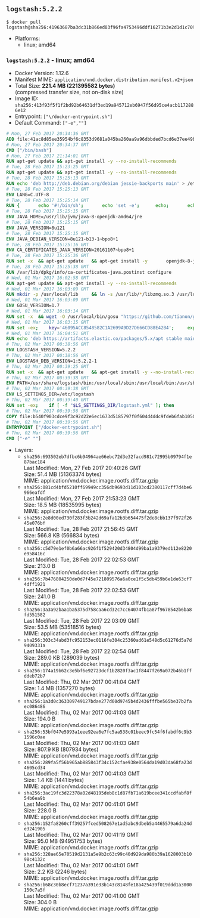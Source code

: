 ## `logstash:5.2.2`

```console
$ docker pull logstash@sha256:41963687ba3dc31b866ed03f96fa4753496ddf16271b3e2d1d1c709d43c3500c
```

-	Platforms:
	-	linux; amd64

### `logstash:5.2.2` - linux; amd64

-	Docker Version: 1.12.6
-	Manifest MIME: `application/vnd.docker.distribution.manifest.v2+json`
-	Total Size: **221.4 MB (221395582 bytes)**  
	(compressed transfer size, not on-disk size)
-	Image ID: `sha256:413f93f5f1f2bd92b64631df3ed19a945712eb6947f56d95ce4acb1172886e12`
-	Entrypoint: `["\/docker-entrypoint.sh"]`
-	Default Command: `["-e",""]`

```dockerfile
# Mon, 27 Feb 2017 20:34:36 GMT
ADD file:41ac8d85ee35954bf6c8353d9681a045ba260aa9a96dbbded7bcd6e37ee49bea in / 
# Mon, 27 Feb 2017 20:34:37 GMT
CMD ["/bin/bash"]
# Mon, 27 Feb 2017 21:14:01 GMT
RUN apt-get update && apt-get install -y --no-install-recommends 		ca-certificates 		curl 		wget 	&& rm -rf /var/lib/apt/lists/*
# Tue, 28 Feb 2017 15:23:25 GMT
RUN apt-get update && apt-get install -y --no-install-recommends 		bzip2 		unzip 		xz-utils 	&& rm -rf /var/lib/apt/lists/*
# Tue, 28 Feb 2017 15:25:13 GMT
RUN echo 'deb http://deb.debian.org/debian jessie-backports main' > /etc/apt/sources.list.d/jessie-backports.list
# Tue, 28 Feb 2017 15:25:13 GMT
ENV LANG=C.UTF-8
# Tue, 28 Feb 2017 15:25:14 GMT
RUN { 		echo '#!/bin/sh'; 		echo 'set -e'; 		echo; 		echo 'dirname "$(dirname "$(readlink -f "$(which javac || which java)")")"'; 	} > /usr/local/bin/docker-java-home 	&& chmod +x /usr/local/bin/docker-java-home
# Tue, 28 Feb 2017 15:25:15 GMT
ENV JAVA_HOME=/usr/lib/jvm/java-8-openjdk-amd64/jre
# Tue, 28 Feb 2017 15:25:15 GMT
ENV JAVA_VERSION=8u121
# Tue, 28 Feb 2017 15:25:15 GMT
ENV JAVA_DEBIAN_VERSION=8u121-b13-1~bpo8+1
# Tue, 28 Feb 2017 15:25:16 GMT
ENV CA_CERTIFICATES_JAVA_VERSION=20161107~bpo8+1
# Tue, 28 Feb 2017 15:25:36 GMT
RUN set -x 	&& apt-get update 	&& apt-get install -y 		openjdk-8-jre-headless="$JAVA_DEBIAN_VERSION" 		ca-certificates-java="$CA_CERTIFICATES_JAVA_VERSION" 	&& rm -rf /var/lib/apt/lists/* 	&& [ "$JAVA_HOME" = "$(docker-java-home)" ]
# Tue, 28 Feb 2017 15:25:38 GMT
RUN /var/lib/dpkg/info/ca-certificates-java.postinst configure
# Wed, 01 Mar 2017 16:02:58 GMT
RUN apt-get update && apt-get install -y --no-install-recommends 		apt-transport-https 		libzmq3 	&& rm -rf /var/lib/apt/lists/*
# Wed, 01 Mar 2017 16:03:09 GMT
RUN mkdir -p /usr/local/lib 	&& ln -s /usr/lib/*/libzmq.so.3 /usr/local/lib/libzmq.so
# Wed, 01 Mar 2017 16:03:09 GMT
ENV GOSU_VERSION=1.7
# Wed, 01 Mar 2017 16:03:14 GMT
RUN set -x 	&& wget -O /usr/local/bin/gosu "https://github.com/tianon/gosu/releases/download/$GOSU_VERSION/gosu-$(dpkg --print-architecture)" 	&& wget -O /usr/local/bin/gosu.asc "https://github.com/tianon/gosu/releases/download/$GOSU_VERSION/gosu-$(dpkg --print-architecture).asc" 	&& export GNUPGHOME="$(mktemp -d)" 	&& gpg --keyserver ha.pool.sks-keyservers.net --recv-keys B42F6819007F00F88E364FD4036A9C25BF357DD4 	&& gpg --batch --verify /usr/local/bin/gosu.asc /usr/local/bin/gosu 	&& rm -r "$GNUPGHOME" /usr/local/bin/gosu.asc 	&& chmod +x /usr/local/bin/gosu 	&& gosu nobody true
# Wed, 01 Mar 2017 16:03:15 GMT
RUN set -ex; 	key='46095ACC8548582C1A2699A9D27D666CD88E42B4'; 	export GNUPGHOME="$(mktemp -d)"; 	gpg --keyserver ha.pool.sks-keyservers.net --recv-keys "$key"; 	gpg --export "$key" > /etc/apt/trusted.gpg.d/elastic.gpg; 	rm -r "$GNUPGHOME"; 	apt-key list
# Wed, 01 Mar 2017 16:04:51 GMT
RUN echo 'deb https://artifacts.elastic.co/packages/5.x/apt stable main' > /etc/apt/sources.list.d/logstash.list
# Thu, 02 Mar 2017 00:38:56 GMT
ENV LOGSTASH_VERSION=5.2.2
# Thu, 02 Mar 2017 00:38:56 GMT
ENV LOGSTASH_DEB_VERSION=1:5.2.2-1
# Thu, 02 Mar 2017 00:39:25 GMT
RUN set -x 	&& apt-get update 	&& apt-get install -y --no-install-recommends "logstash=$LOGSTASH_DEB_VERSION" 	&& rm -rf /var/lib/apt/lists/*
# Thu, 02 Mar 2017 00:39:38 GMT
ENV PATH=/usr/share/logstash/bin:/usr/local/sbin:/usr/local/bin:/usr/sbin:/usr/bin:/sbin:/bin
# Thu, 02 Mar 2017 00:39:38 GMT
ENV LS_SETTINGS_DIR=/etc/logstash
# Thu, 02 Mar 2017 00:39:40 GMT
RUN set -ex; 	if [ -f "$LS_SETTINGS_DIR/logstash.yml" ]; then 		sed -ri 's!^path\.config:!#&!g' "$LS_SETTINGS_DIR/logstash.yml"; 	fi; 	if [ -f "$LS_SETTINGS_DIR/log4j2.properties" ]; then 		cp "$LS_SETTINGS_DIR/log4j2.properties" "$LS_SETTINGS_DIR/log4j2.properties.dist"; 		truncate --size=0 "$LS_SETTINGS_DIR/log4j2.properties"; 	fi
# Thu, 02 Mar 2017 00:39:56 GMT
COPY file:b540f903cdce9f3c92d22e6ec1673d5185797f0f604d4ddc9fdeb6fab1050a8f in / 
# Thu, 02 Mar 2017 00:39:56 GMT
ENTRYPOINT ["/docker-entrypoint.sh"]
# Thu, 02 Mar 2017 00:39:56 GMT
CMD ["-e" ""]
```

-	Layers:
	-	`sha256:693502eb7dfbc6b94964ae66ebc72d3e32facd981c72995b09794f1e87bac184`  
		Last Modified: Mon, 27 Feb 2017 20:40:26 GMT  
		Size: 51.4 MB (51363374 bytes)  
		MIME: application/vnd.docker.image.rootfs.diff.tar.gzip
	-	`sha256:081cd4bfd5210ff69949cc356db9693d11d103cd2380117cff7d4be6966eafdf`  
		Last Modified: Mon, 27 Feb 2017 21:53:23 GMT  
		Size: 18.5 MB (18535995 bytes)  
		MIME: application/vnd.docker.image.rootfs.diff.tar.gzip
	-	`sha256:2e8d00ed730f283f3b242d69afa12b3b654475f2de8cbb137f972f2645e076bf`  
		Last Modified: Tue, 28 Feb 2017 21:56:45 GMT  
		Size: 566.8 KB (566834 bytes)  
		MIME: application/vnd.docker.image.rootfs.diff.tar.gzip
	-	`sha256:c5d79e1ef0b6a66ac926f1f529420d34804d99ba1a9379ed112e8220e958416c`  
		Last Modified: Tue, 28 Feb 2017 22:02:53 GMT  
		Size: 213.0 B  
		MIME: application/vnd.docker.image.rootfs.diff.tar.gzip
	-	`sha256:7b476804250de0d7f45e721809576a6a0ce1f5c5db459b6e1de63cf74dff1921`  
		Last Modified: Tue, 28 Feb 2017 22:02:53 GMT  
		Size: 241.0 B  
		MIME: application/vnd.docker.image.rootfs.diff.tar.gzip
	-	`sha256:3a3a92baa1ba5375d758caa6cd32c7cc64074fb1a87f9678542b6ba8fd551582`  
		Last Modified: Tue, 28 Feb 2017 22:03:09 GMT  
		Size: 53.5 MB (53518516 bytes)  
		MIME: application/vnd.docker.image.rootfs.diff.tar.gzip
	-	`sha256:303c34abd3fc952153ec0116fe304c25360ad61e548d5c61276d5a7d9409331a`  
		Last Modified: Tue, 28 Feb 2017 22:02:54 GMT  
		Size: 289.0 KB (289039 bytes)  
		MIME: application/vnd.docker.image.rootfs.diff.tar.gzip
	-	`sha256:174a19b62c3e5bf6e92723dcf1b2820f3ac1f8447f269a072b46b1ffddeb72b7`  
		Last Modified: Thu, 02 Mar 2017 00:41:04 GMT  
		Size: 1.4 MB (1357270 bytes)  
		MIME: application/vnd.docker.image.rootfs.diff.tar.gzip
	-	`sha256:1a3d0c363309749127bdae277d60d9745b4d2436fffbe565be37b2faec086486`  
		Last Modified: Thu, 02 Mar 2017 00:41:03 GMT  
		Size: 194.0 B  
		MIME: application/vnd.docker.image.rootfs.diff.tar.gzip
	-	`sha256:53bf047e5993a1eee92ea6e7fc5aa538c01beec9fc54f6fabdf6c9b31596c0ae`  
		Last Modified: Thu, 02 Mar 2017 00:41:03 GMT  
		Size: 807.9 KB (807934 bytes)  
		MIME: application/vnd.docker.image.rootfs.diff.tar.gzip
	-	`sha256:289fa5f56b965ab885843f34c152cfae938e0564da19d03da68fa23d4605cd34`  
		Last Modified: Thu, 02 Mar 2017 00:41:03 GMT  
		Size: 1.4 KB (1441 bytes)  
		MIME: application/vnd.docker.image.rootfs.diff.tar.gzip
	-	`sha256:3ac19fc3d22378a02d48195deb8c1d87fb71a619bcee341ccdfabf8f54b6ea9b`  
		Last Modified: Thu, 02 Mar 2017 00:41:01 GMT  
		Size: 228.0 B  
		MIME: application/vnd.docker.image.rootfs.diff.tar.gzip
	-	`sha256:152fa8260cff39257fced508267e1ad5abc9dbeb5a4465579a6da24de3241905`  
		Last Modified: Thu, 02 Mar 2017 00:41:19 GMT  
		Size: 95.0 MB (94951753 bytes)  
		MIME: application/vnd.docker.image.rootfs.diff.tar.gzip
	-	`sha256:328ae65e70519d2131a5e9b2c63c99c40d929da980b39a1628003b1098c4132c`  
		Last Modified: Thu, 02 Mar 2017 00:41:01 GMT  
		Size: 2.2 KB (2246 bytes)  
		MIME: application/vnd.docker.image.rootfs.diff.tar.gzip
	-	`sha256:b68c30b8ecf71237a391e33b143c8148fe18a425439f019ddd1a3000150c7a5f`  
		Last Modified: Thu, 02 Mar 2017 00:41:00 GMT  
		Size: 304.0 B  
		MIME: application/vnd.docker.image.rootfs.diff.tar.gzip
